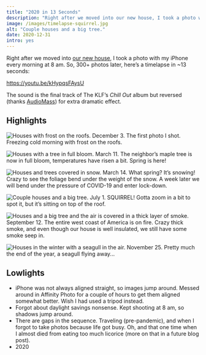 ```yaml
---
title: "2020 in 13 Seconds"
description: "Right after we moved into our new house, I took a photo with my iPhone every morning at 8 am. So, 300+ photos later, here’s a timelapse in ~13 seconds."
image: /images/timelapse-squirrel.jpg
alt: "Couple houses and a big tree."
date: 2020-12-31
intro: yes
---
```


Right after we moved into [our new house](https://www.instagram.com/p/B4DR4uCFLMR/), I took a photo with my iPhone every morning at 8 am. So, 300+ photos later, here’s a timelapse in ~13 seconds:

https://youtu.be/kHypqsFAysU

The sound is the final track of The KLF’s _Chill Out_ album but reversed (thanks [AudioMass](https://audiomass.co/)) for extra dramatic effect. 

## Highlights

![Houses with frost on the roofs.](/images/timelapse-first.jpg)
December 3. The first photo I shot. Freezing cold morning with frost on the roofs. 

![Houses with a tree in full bloom.](/images/timelapse-bloom.jpg)
March 11. The neighbor’s maple tree is now in full bloom, temperatures have risen a bit. Spring is here!

![Houses and trees covered in snow.](/images/timelapse-snow.jpg)
March 14. What spring? It’s snowing! Crazy to see the foliage bend under the weight of the snow. A week later we will bend under the pressure of COVID-19 and enter lock-down. 

![Couple houses and a big tree.](/images/timelapse-squirrel.jpg)
July 1. SQUIRREL! Gotta zoom in a bit to spot it, but it’s sitting on top of the roof. 

![Houses and a big tree and the air is covered in a thick layer of smoke.](/images/timelapse-smoke.jpg)
September 12. The entire west coast of America is on fire. Crazy thick smoke, and even though our house is well insulated, we still have some smoke seep in. 

![Houses in the winter with a seagull in the air.](/images/timelapse-bird.jpg)
November 25. Pretty much the end of the year, a seagull flying away... 

## Lowlights

* iPhone was not always aligned straight, so images jump around. Messed around in Affinity Photo for a couple of hours to get them aligned somewhat better. Wish I had used a tripod instead.
* Forgot about daylight savings nonsense. Kept shooting at 8 am, so shadows jump around.
* There are gaps in the sequence. Traveling (pre-pandemic), and when I forgot to take photos because life got busy. Oh, and that one time when I almost died from eating too much licorice (more on that in a future blog post).
* 2020